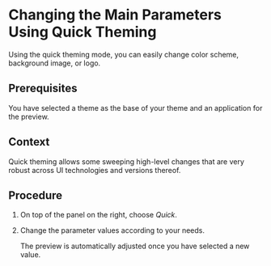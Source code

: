 <!-- loioe4d2a9504f614acbae461161984b6868 -->

# Changing the Main Parameters Using Quick Theming

Using the quick theming mode, you can easily change color scheme, background image, or logo.



<a name="loioe4d2a9504f614acbae461161984b6868__prereq_N10015_N10012_N10001"/>

## Prerequisites

You have selected a theme as the base of your theme and an application for the preview.



<a name="loioe4d2a9504f614acbae461161984b6868__context_N10015_N10012_N10001"/>

## Context

Quick theming allows some sweeping high-level changes that are very robust across UI technologies and versions thereof.



## Procedure

1.  On top of the panel on the right, choose *Quick*.

2.  Change the parameter values according to your needs.

    The preview is automatically adjusted once you have selected a new value.



